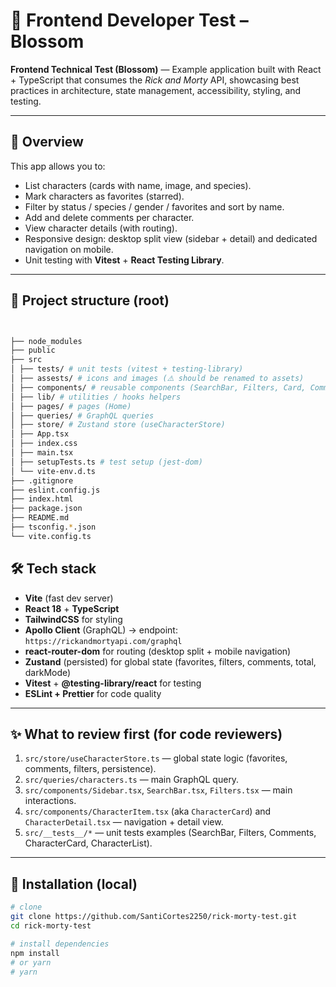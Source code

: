 # 🚀 Frontend Developer Test – Blossom

**Frontend Technical Test (Blossom)** — Example application built with React + TypeScript that consumes the *Rick and Morty* API, showcasing best practices in architecture, state management, accessibility, styling, and testing.

---

## 🔎 Overview
This app allows you to:
- List characters (cards with name, image, and species).
- Mark characters as favorites (starred).
- Filter by status / species / gender / favorites and sort by name.
- Add and delete comments per character.
- View character details (with routing).
- Responsive design: desktop split view (sidebar + detail) and dedicated navigation on mobile.
- Unit testing with **Vitest** + **React Testing Library**.

---

## 🧭 Project structure (root)
```bash


├── node_modules
├── public
├── src
│ ├── tests/ # unit tests (vitest + testing-library)
│ ├── assests/ # icons and images (⚠️ should be renamed to assets)
│ ├── components/ # reusable components (SearchBar, Filters, Card, Comments...)
│ ├── lib/ # utilities / hooks helpers
│ ├── pages/ # pages (Home)
│ ├── queries/ # GraphQL queries
│ ├── store/ # Zustand store (useCharacterStore)
│ ├── App.tsx
│ ├── index.css
│ ├── main.tsx
│ ├── setupTests.ts # test setup (jest-dom)
│ └── vite-env.d.ts
├── .gitignore
├── eslint.config.js
├── index.html
├── package.json
├── README.md
├── tsconfig.*.json
└── vite.config.ts

```

## 🛠 Tech stack
- **Vite** (fast dev server)
- **React 18** + **TypeScript**
- **TailwindCSS** for styling
- **Apollo Client** (GraphQL) → endpoint: `https://rickandmortyapi.com/graphql`
- **react-router-dom** for routing (desktop split + mobile navigation)
- **Zustand** (persisted) for global state (favorites, filters, comments, total, darkMode)
- **Vitest** + **@testing-library/react** for testing
- **ESLint + Prettier** for code quality

---

## ✨ What to review first (for code reviewers)
1. `src/store/useCharacterStore.ts` — global state logic (favorites, comments, filters, persistence).
2. `src/queries/characters.ts` — main GraphQL query.
3. `src/components/Sidebar.tsx`, `SearchBar.tsx`, `Filters.tsx` — main interactions.
4. `src/components/CharacterItem.tsx` (aka `CharacterCard`) and `CharacterDetail.tsx` — navigation + detail view.
5. `src/__tests__/*` — unit tests examples (SearchBar, Filters, Comments, CharacterCard, CharacterList).

---

## 🚀 Installation (local)

```bash
# clone
git clone https://github.com/SantiCortes2250/rick-morty-test.git
cd rick-morty-test

# install dependencies
npm install
# or yarn
# yarn